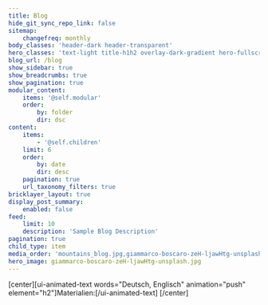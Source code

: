 ```yaml
---
title: Blog
hide_git_sync_repo_link: false
sitemap:
    changefreq: monthly
body_classes: 'header-dark header-transparent'
hero_classes: 'text-light title-h1h2 overlay-dark-gradient hero-fullscreen parallax'
blog_url: /blog
show_sidebar: true
show_breadcrumbs: true
show_pagination: true
modular_content:
    items: '@self.modular'
    order:
        by: folder
        dir: dsc
content:
    items:
        - '@self.children'
    limit: 6
    order:
        by: date
        dir: desc
    pagination: true
    url_taxonomy_filters: true
bricklayer_layout: true
display_post_summary:
    enabled: false
feed:
    limit: 10
    description: 'Sample Blog Description'
pagination: true
child_type: item
media_order: 'mountains_blog.jpg,giammarco-boscaro-zeH-ljawHtg-unsplash.jpg'
hero_image: giammarco-boscaro-zeH-ljawHtg-unsplash.jpg
---
```


[center][ui-animated-text words="Deutsch, Englisch" animation="push" element="h2"]Materialien:[/ui-animated-text]
[/center]